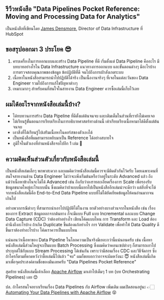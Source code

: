 ## รีวีวหนังสือ "Data Pipelines Pocket Reference: Moving and Processing Data for Analytics"

เป็นหนังสือที่เขียนโดย  [James Densmore](https://twitter.com/jamesdensmore), Director of Data Infrastructure ที่ HubSpot

## ขอสรุปออกมา 3 ประโยค 😎

1. ครบเครื่องในการออกแบบและสร้าง Data Pipeline ที่ดี เริ่มตั้งแต่ Data Pipeline คืออะไร มีบทบาทอย่างไรใน Data Infrastructure แนวทางการออกแบบ และขั้นตอนต่างๆ มีอะไรบ้าง การตรวจสอบคุณภาพของข้อมูล ข้อปฏิบัติที่ดี จนไปถึงการเฝ้าสังเกตระบบ
1. เนื้อหาในหนังสือสามารถนำไปปฏิบัติได้จริง เป็นเนื้องานจริงๆ ที่เจอในแต่ละวันของ Data Engineer รวมไปถึงการแก้ไขปัญหาต่างๆ
1. เหมาะมากๆ สำหรับคนที่สนใจในสายงาน Data Engineer ควรซื้อเล่มนี้เก็บไว้เลย

## ผมได้อะไรจากหนังสือเล่มนี้บ้าง?

* ได้ทบทวนการสร้าง Data Pipeline ที่ดีตั้งแต่ต้นจนจบ และเติมเต็มในส่วนที่เรายังไม่เคยเจอ
* ได้เรียนรู้ขั้นตอนการเรียบเรียงในการอธิบายศาสตร์ทางด้านนี้ เค้าเรียบเรียงเนื้อหามาได้ดีตั้งแต่ต้นจนจบ
* เอาสิ่งที่ได้เรียนรู้ไปเสริมเนื้อหาในคอร์สของตัวเองได้
* เป็นหนังสือที่ผมสามารถหยิบมาเป็น Reference ได้อย่างสบายใจ
* ภูมิใจในตัวเองที่อ่านหนังสือจบไปอีก 1 เล่ม 🎉

## ความคิดเห็นส่วนตัวเกี่ยวกับหนังสือเล่มนี้

เป็นหนังสือเล่มเล็กๆ พกพาสะดวก และผมคิดว่าหนังสือเล่มนี้ควรจะมีติดตัวกันไว้ครับ โดยเฉพาะคนที่สนใจสายงานด้าน Data Engineer ไม่ว่าจะเพิ่งเริ่มต้นหรือว่าอยู่ในระดับ Advanced แล้ว ถึงแม้ว่าเนื้อหาข้างในจะไม่ได้ Advanced เช่น ถึงกับว่าลงรายละเอียดเรื่องการ Scale เพื่อรองรับข้อมูลขนาดใหญ่อะไรแบบนั้น ซึ่งผมคิดว่าถ้าแบบนี้แยกไปเป็นหนังสืออีกเล่มน่าจะดีกว่า แต่สิ่งที่จะได้จากหนังสือเล่มนี้คือ End-to-End Data Pipeline แบบที่ไม่ได้ยัดเยียดข้อมูลให้คนอ่านมากจนเกินไป

อย่างพวกกรณีต่างๆ ที่สามารถนำเอาไปปฏิบัติได้ในงาน ยกตัวอย่างบางส่วนจากในหนังสือ เช่น เรื่องของการ Extract ข้อมูลออกจากต้นทาง ก็จะมีแบบ Full แบบ Incremental และแบบ Change Data Capture (CDC) ว่าต้องทำอย่างไร เขียนโค้ดแบบไหน การ Transform และ Load ต้องคำนึงถึงอะไรบ้าง ถ้าเกิด Duplicate ขึ้นต้องแก้อย่างไร การ Validate เพื่อทำให้ Data Quality ดีขึ้นเราต้องทำอะไรบ้าง โค้ดเราควรเป็นแบบไหน

แน่นอนว่าเนื้อหาของ Data Pipeline ในโลกความเป็นจริงมีเยอะกว่านี้แน่นอนครับ เช่น เนื้อหาหนังสือเล่มนี้ส่วนใหญ่จะเป็นแบบ Batch Processing ซึ่งผมคิดว่าคอนเซปต่างๆ ก็สามารถเอาไปประยุกต์ใช้กับแบบ Stream Processing ได้เช่นกัน เพราะว่ามีสอนเรื่อง CDC และวิธีจัดการ ซึ่งถ้าใครก็ตามที่คาดหวังว่าซื้อเล่มนี้ไปแล้ว "จบ" ผมก็ขอบอกว่าอาจจะผิดหวังนะ 😇 หนังสือเล่มนี้เกิดมาเพื่อจุดประสงค์ตามชื่อของมันเลยครับ "Data Pipelines Pocket Reference"

สุดท้าย หนังสือเล่มนี้เค้าเลือก [Apache Airflow](https://airflow.apache.org/) มาเล่าไปเต็มๆ 1 บท (บท Orchestrating Pipelines) เลย 😊

ปล. ถ้าใครสนใจอยากเรียนเรื่อง Data Pipelines กับ Airflow เพิ่มเติม ผมเปิดสอนอยู่นะ 👉🏻  [Automating Your Data Pipelines with Apache Airflow](https://www.skooldio.com/workshops/automating-your-data-pipelines-with-apache-airflow) 😝 